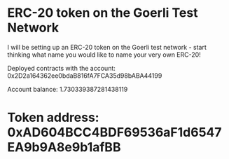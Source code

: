 # ERC-20 token on the Goerli Test Network

I will be setting up an ERC-20 token on the Goerli test network - start thinking what name you would like to name your very own ERC-20!

Deployed contracts with the account: 0x2D2a164362ee0bdaB816fA7FCA35d98bABA44199

Account balance: 1.730339387281438119

# Token address: 0xAD604BCC4BDF69536aF1d6547EA9b9A8e9b1afBB

<!-- https://goerli.etherscan.io/address/0xAD604BCC4BDF69536aF1d6547EA9b9A8e9b1afBB -->
